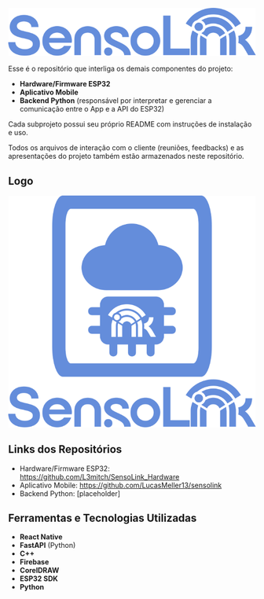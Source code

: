![Text Sensolink](arquivos/SensoLinkText.svg)

Esse é o repositório que interliga os demais componentes do projeto:

- **Hardware/Firmware ESP32**
- **Aplicativo Mobile**
- **Backend Python** (responsável por interpretar e gerenciar a comunicação entre o App e a API do ESP32)

Cada subprojeto possui seu próprio README com instruções de instalação e uso.

Todos os arquivos de interação com o cliente (reuniões, feedbacks) e as apresentações do projeto também estão armazenados neste repositório.

## Logo
![Logo Sensolink](arquivos/SensoLink.svg)
## Links dos Repositórios

- Hardware/Firmware ESP32: https://github.com/L3mitch/SensoLink_Hardware
- Aplicativo Mobile: https://github.com/LucasMeller13/sensolink
- Backend Python: [placeholder]

## Ferramentas e Tecnologias Utilizadas

- **React Native**
- **FastAPI** (Python)
- **C++**
- **Firebase**
- **CorelDRAW**
- **ESP32 SDK**
- **Python**
